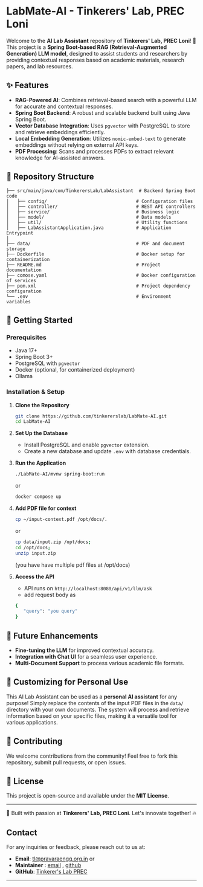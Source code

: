# LabMate-AI - Tinkerers' Lab, PREC Loni

Welcome to the **AI Lab Assistant** repository of **Tinkerers' Lab, PREC Loni**! 🚀 This project is a **Spring Boot-based RAG (Retrieval-Augmented Generation) LLM model**, designed to assist students and researchers by providing contextual responses based on academic materials, research papers, and lab resources.

## ✨ Features
- **RAG-Powered AI**: Combines retrieval-based search with a powerful LLM for accurate and contextual responses.
- **Spring Boot Backend**: A robust and scalable backend built using Java Spring Boot.
- **Vector Database Integration**: Uses `pgvector` with PostgreSQL to store and retrieve embeddings efficiently.
- **Local Embedding Generation**: Utilizes `nomic-embed-text` to generate embeddings without relying on external API keys.
- **PDF Processing**: Scans and processes PDFs to extract relevant knowledge for AI-assisted answers.

## 📁 Repository Structure
```
├── src/main/java/com/TinkerersLab/LabAssistant  # Backend Spring Boot code
│   ├── config/                                 # Configuration files
│   ├── controller/                             # REST API controllers
│   ├── service/                                # Business logic
│   ├── model/                                  # Data models
│   ├── util/                                   # Utility functions
│   ├── LabAssistantApplication.java            # Application Entrypoint
│
├── data/                                       # PDF and document storage
├── Dockerfile                                  # Docker setup for containerization
├── README.md                                   # Project documentation
├── comose.yaml                                 # Docker configuration of services
├── pom.xml                                     # Project dependency configuration
└── .env                                        # Environment variables
```

## 🚀 Getting Started
### Prerequisites
- Java 17+
- Spring Boot 3+
- PostgreSQL with `pgvector`
- Docker (optional, for containerized deployment)
- Ollama

### Installation & Setup
1. **Clone the Repository**
   ```sh
   git clone https://github.com/tinkererslab/LabMate-AI.git
   cd LabMate-AI
   ```
2. **Set Up the Database**
   - Install PostgreSQL and enable `pgvector` extension.
   - Create a new database and update `.env` with database credentials.
3. **Run the Application**
   ```sh
   ./LabMate-AI/mvnw spring-boot:run
   ```
   or 

   ```sh
   docker compose up
   ```
4. **Add PDF file for context**
   ```sh
   cp ~/input-context.pdf /opt/docs/.
   ```
   or
   ```sh
   cp data/input.zip /opt/docs;
   cd /opt/docs;
   unzip input.zip
   ```
   (you have have multiple pdf files at /opt/docs)
6. **Access the API**
   - API runs on `http://localhost:8080/api/v1/llm/ask`
   - add request body as 
   ```sh
   {
      "query": "you query"
   }
   ```

## 📌 Future Enhancements
- **Fine-tuning the LLM** for improved contextual accuracy.
- **Integration with Chat UI** for a seamless user experience.
- **Multi-Document Support** to process various academic file formats.

## 🔄 Customizing for Personal Use
This AI Lab Assistant can be used as a **personal AI assistant** for any purpose! Simply replace the contents of the input PDF files in the `data/` directory with your own documents. The system will process and retrieve information based on your specific files, making it a versatile tool for various applications.

## 🤝 Contributing
We welcome contributions from the community! Feel free to fork this repository, submit pull requests, or open issues.

## 📜 License
This project is open-source and available under the **MIT License**.

---
🚀 Built with passion at **Tinkerers' Lab, PREC Loni**. Let's innovate together! 🔥

## Contact

For any inquiries or feedback, please reach out to us at:
- **Email**: tl@pravaraengg.org.in or 
- **Maintainer** : [email](kaustubhk375@gmail.com) , [github](https://github.com/wigiwee)
- **GitHub**: [Tinkerer's Lab PREC](https://github.com/TinkerersLabPREC)

---
